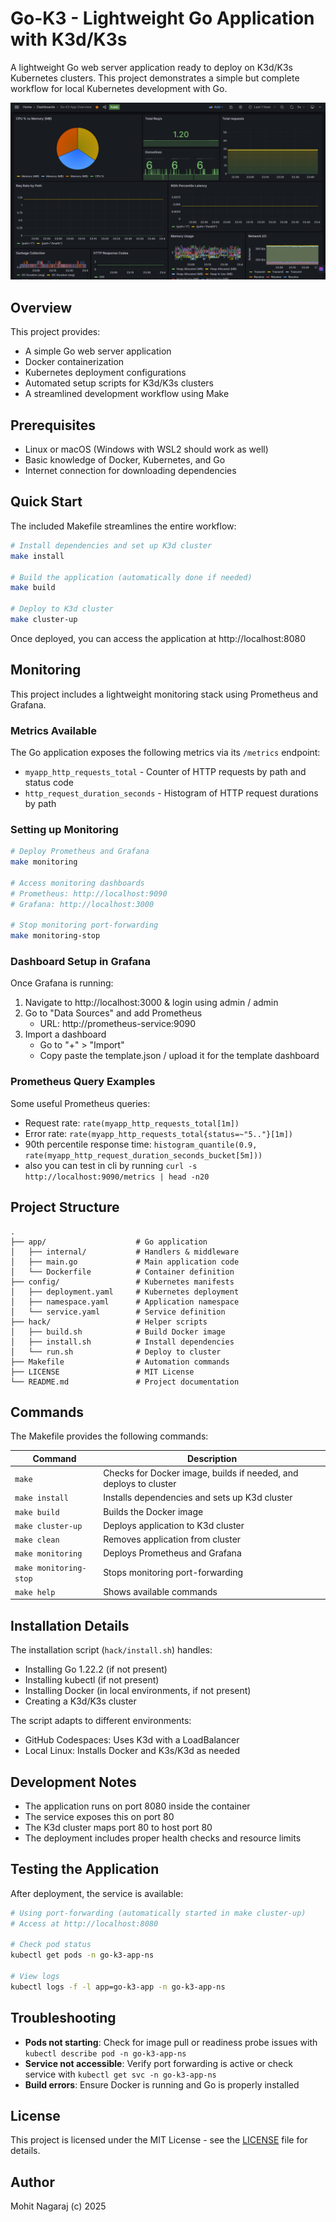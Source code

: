 # Go-K3 - Lightweight Go Application with K3d/K3s

A lightweight Go web server application ready to deploy on K3d/K3s Kubernetes clusters. This project demonstrates a simple but complete workflow for local Kubernetes development with Go.

![Built grafana dashboard](dashboard.png)

## Overview

This project provides:
- A simple Go web server application
- Docker containerization
- Kubernetes deployment configurations
- Automated setup scripts for K3d/K3s clusters
- A streamlined development workflow using Make

## Prerequisites

- Linux or macOS (Windows with WSL2 should work as well)
- Basic knowledge of Docker, Kubernetes, and Go
- Internet connection for downloading dependencies

## Quick Start

The included Makefile streamlines the entire workflow:

```bash
# Install dependencies and set up K3d cluster
make install

# Build the application (automatically done if needed)
make build

# Deploy to K3d cluster
make cluster-up
```

Once deployed, you can access the application at http://localhost:8080

## Monitoring

This project includes a lightweight monitoring stack using Prometheus and Grafana.

### Metrics Available

The Go application exposes the following metrics via its `/metrics` endpoint:

- `myapp_http_requests_total` - Counter of HTTP requests by path and status code
- `http_request_duration_seconds` - Histogram of HTTP request durations by path

### Setting up Monitoring

```bash
# Deploy Prometheus and Grafana
make monitoring

# Access monitoring dashboards
# Prometheus: http://localhost:9090
# Grafana: http://localhost:3000

# Stop monitoring port-forwarding
make monitoring-stop
```

### Dashboard Setup in Grafana

Once Grafana is running:

1. Navigate to http://localhost:3000 & login using admin / admin
2. Go to "Data Sources" and add Prometheus
   - URL: http://prometheus-service:9090
3. Import a dashboard
   - Go to "+" > "Import"
   - Copy paste the template.json / upload it for the template dashboard

### Prometheus Query Examples

Some useful Prometheus queries:

- Request rate: `rate(myapp_http_requests_total[1m])`
- Error rate: `rate(myapp_http_requests_total{status=~"5.."}[1m])`
- 90th percentile response time: `histogram_quantile(0.9, rate(myapp_http_request_duration_seconds_bucket[5m]))`
- also you can test in cli by running `curl -s http://localhost:9090/metrics | head -n20`

## Project Structure

```
.
├── app/                    # Go application
│   ├── internal/           # Handlers & middleware
│   ├── main.go             # Main application code
│   └── Dockerfile          # Container definition
├── config/                 # Kubernetes manifests
│   ├── deployment.yaml     # Kubernetes deployment
│   ├── namespace.yaml      # Application namespace
│   └── service.yaml        # Service definition
├── hack/                   # Helper scripts
│   ├── build.sh            # Build Docker image
│   ├── install.sh          # Install dependencies
│   └── run.sh              # Deploy to cluster
├── Makefile                # Automation commands
├── LICENSE                 # MIT License
└── README.md               # Project documentation
```

## Commands

The Makefile provides the following commands:

| Command | Description |
|---------|-------------|
| `make` | Checks for Docker image, builds if needed, and deploys to cluster |
| `make install` | Installs dependencies and sets up K3d cluster |
| `make build` | Builds the Docker image |
| `make cluster-up` | Deploys application to K3d cluster |
| `make clean` | Removes application from cluster |
| `make monitoring` | Deploys Prometheus and Grafana |
| `make monitoring-stop` | Stops monitoring port-forwarding |
| `make help` | Shows available commands |

## Installation Details

The installation script (`hack/install.sh`) handles:
- Installing Go 1.22.2 (if not present)
- Installing kubectl (if not present)
- Installing Docker (in local environments, if not present)
- Creating a K3d/K3s cluster

The script adapts to different environments:
- GitHub Codespaces: Uses K3d with a LoadBalancer
- Local Linux: Installs Docker and K3s/K3d as needed

## Development Notes

- The application runs on port 8080 inside the container
- The service exposes this on port 80
- The K3d cluster maps port 80 to host port 80
- The deployment includes proper health checks and resource limits

## Testing the Application

After deployment, the service is available:

```bash
# Using port-forwarding (automatically started in make cluster-up)
# Access at http://localhost:8080

# Check pod status
kubectl get pods -n go-k3-app-ns

# View logs
kubectl logs -f -l app=go-k3-app -n go-k3-app-ns
```

## Troubleshooting

- **Pods not starting**: Check for image pull or readiness probe issues with `kubectl describe pod -n go-k3-app-ns`
- **Service not accessible**: Verify port forwarding is active or check service with `kubectl get svc -n go-k3-app-ns`
- **Build errors**: Ensure Docker is running and Go is properly installed

## License

This project is licensed under the MIT License - see the [LICENSE](LICENSE) file for details.

## Author

Mohit Nagaraj (c) 2025